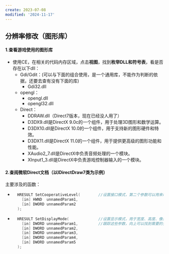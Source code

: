 ```yaml
---
create: 2023-07-08
modified: '2024-11-17'
---
```


## 分辨率修改（图形库）

#### 1.查看游戏使用的图形库

* 使用CE，在相关的代码内存区域，点击**视图**，找到**枚举DLL和符号表**，看是否存在以下dll：
	* Gdi/Gdit：(可以与下面的组合使用，是一个通用库，不能作为判断的依据，还要去查有没有下面的库)
		* Gdi32.dll
	* opengl：
		* opengl.dll
		* opengl32.dll
	* Direct：
		* DDRAW.dll（Direct7版本，现在已经没人用了）
		* D3DX9.dll是DirectX 9.0c的一个组件，用于处理3D图形和数学运算。
		* D3DX10.dll是DirectX 10.0的一个组件，用于支持新的图形硬件和特效。
		* D3DX11.dll是DirectX 11.0的一个组件，用于提供更高级的图形功能和性能。
		* XAudio2_7.dll是DirectX中负责音频处理的一个模块。
		* XInput1_3.dll是DirectX中负责游戏控制器输入的一个模块。

#### 2.查阅微软Direct文档（以IDirectDraw7类为示例）

主要涉及的函数：

* ```C++
	HRESULT SetCooperativeLevel(		//设置接口模式，第二个参数可以用来改窗体化或者全屏
	  [in] HWND  unnamedParam1,
	  [in] DWORD unnamedParam2
	);
	```

* ```C++
	HRESULT SetDisplayMode(				//设置显示模式，用于宽度、高度、像素位数和刷新率
	  [in] DWORD unnamedParam1,			//跟踪这些参数，向上可以找到需要的全局变量的地址
	  [in] DWORD unnamedParam2,
	  [in] DWORD unnamedParam3,
	  [in] DWORD unnamedParam4,
	  [in] DWORD unnamedParam5
	);
	```